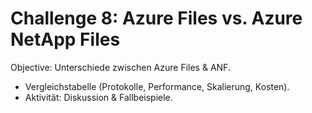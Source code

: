 # Challenge 8: Azure Files vs. Azure NetApp Files

Objective: Unterschiede zwischen Azure Files & ANF.
- Vergleichstabelle (Protokolle, Performance, Skalierung, Kosten).
- Aktivität: Diskussion & Fallbeispiele.
